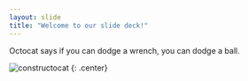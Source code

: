 ```yaml
---
layout: slide
title: "Welcome to our slide deck!"
---
```


Octocat says if you can dodge a wrench, you can dodge a ball. 

![constructocat](https://octodex.github.com/images/constructocat2.jpg)
{: .center}
